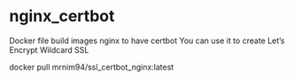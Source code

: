 # nginx_certbot
Docker file build images nginx to have certbot
You can use it to create Let’s Encrypt Wildcard SSL

docker pull mrnim94/ssl_certbot_nginx:latest
